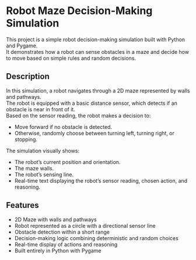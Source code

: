 # Robot Maze Decision-Making Simulation

This project is a simple robot decision-making simulation built with Python and Pygame.  
It demonstrates how a robot can sense obstacles in a maze and decide how to move based on simple rules and random decisions.

## Description

In this simulation, a robot navigates through a 2D maze represented by walls and pathways.  
The robot is equipped with a basic distance sensor, which detects if an obstacle is near in front of it.  
Based on the sensor reading, the robot makes a decision to:
- Move forward if no obstacle is detected.
- Otherwise, randomly choose between turning left, turning right, or stopping.

The simulation visually shows:
- The robot’s current position and orientation.
- The maze walls.
- The robot’s sensing line.
- Real-time text displaying the robot’s sensor reading, chosen action, and reasoning.

## Features

- 2D Maze with walls and pathways
- Robot represented as a circle with a directional sensor line
- Obstacle detection within a short range
- Decision-making logic combining deterministic and random choices
- Real-time display of actions and reasoning
- Built entirely in Python with Pygame
```

